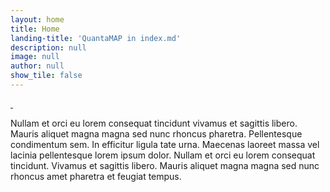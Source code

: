 ```yaml
---
layout: home
title: Home
landing-title: 'QuantaMAP in index.md'
description: null
image: null
author: null
show_tile: false
---
```


<a href="generic.html" class="image">
<img src="{% link assets/images/pic08.jpg %}" alt="" data-position="center center" />
</a>
<a href="generic.html" class="image">
<img src="{% link assets/images/pic09.jpg %}" alt="" data-position="top center" />
</a>

<div class="4u"><span class="image fit"><img src="{% link assets/images/pic08.jpg %}" alt="" /></span></div>

Nullam et orci eu lorem consequat tincidunt vivamus et sagittis libero. Mauris aliquet magna magna sed nunc rhoncus pharetra. Pellentesque condimentum sem. In efficitur ligula tate urna. Maecenas laoreet massa vel lacinia pellentesque lorem ipsum dolor. Nullam et orci eu lorem consequat tincidunt. Vivamus et sagittis libero. Mauris aliquet magna magna sed nunc rhoncus amet pharetra et feugiat tempus.
